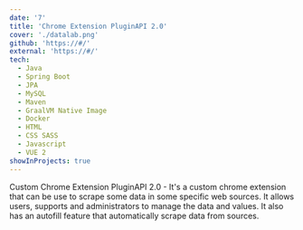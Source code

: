 ```yaml
---
date: '7'
title: 'Chrome Extension PluginAPI 2.0'
cover: './datalab.png'
github: 'https://#/'
external: 'https://#/'
tech:
  - Java
  - Spring Boot
  - JPA
  - MySQL  
  - Maven
  - GraalVM Native Image
  - Docker
  - HTML
  - CSS SASS
  - Javascript
  - VUE 2
showInProjects: true
---
```


Custom Chrome Extension PluginAPI 2.0 - It's a custom chrome extension that can be use to scrape some data in some specific web sources. It allows users, supports and administrators to manage the data and values. It also has an autofill feature that automatically scrape data from sources.
